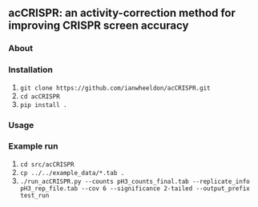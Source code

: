 ## acCRISPR: an activity-correction method for improving CRISPR screen accuracy

### About 

### Installation
1. `git clone https://github.com/ianwheeldon/acCRISPR.git`
2. `cd acCRISPR`
3. `pip install .`

### Usage

### Example run
1. `cd src/acCRISPR`
2. `cp ../../example_data/*.tab .`
3. `./run_acCRISPR.py --counts pH3_counts_final.tab --replicate_info pH3_rep_file.tab --cov 6 --significance 2-tailed --output_prefix test_run`
